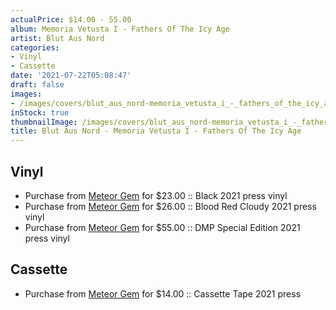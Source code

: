 ```yaml
---
actualPrice: $14.00 - 55.00
album: Memoria Vetusta I - Fathers Of The Icy Age
artist: Blut Aus Nord
categories:
- Vinyl
- Cassette
date: '2021-07-22T05:08:47'
draft: false
images:
- /images/covers/blut_aus_nord-memoria_vetusta_i_-_fathers_of_the_icy_age.jpg
inStock: true
thumbnailImage: /images/covers/blut_aus_nord-memoria_vetusta_i_-_fathers_of_the_icy_age-thumb.jpg
title: Blut Aus Nord - Memoria Vetusta I - Fathers Of The Icy Age
---
```


## Vinyl
* Purchase from [Meteor Gem](https://meteor-gem.com/products/blut-aus-nord-memoria-vetusta-i-fathers-of-the-icy-age-lp) for $23.00 :: Black 2021 press vinyl
* Purchase from [Meteor Gem](https://meteor-gem.com/products/blut-aus-nord-memoria-vetusta-i-fathers-of-the-icy-age-lp) for $26.00 :: Blood Red Cloudy 2021 press vinyl
* Purchase from [Meteor Gem](https://meteor-gem.com/products/blut-aus-nord-memoria-vetusta-i-fathers-of-the-icy-age-lp) for $55.00 :: DMP Special Edition 2021 press vinyl
## Cassette
* Purchase from [Meteor Gem](https://meteor-gem.com/products/blut-aus-nord-memoria-vetusta-i-fathers-of-the-icy-age-cassette) for $14.00 :: Cassette Tape 2021 press
